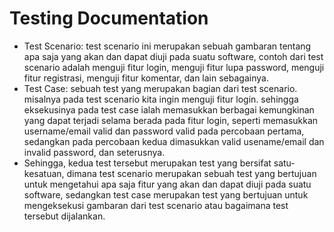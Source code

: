 # Testing Documentation

- Test Scenario: test scenario ini merupakan sebuah gambaran tentang apa saja yang akan dan dapat diuji pada suatu software, contoh dari test scenario adalah menguji fitur login, menguji fitur lupa password, menguji fitur registrasi, menguji fitur komentar, dan lain sebagainya. 
- Test Case: sebuah test yang merupakan bagian dari test scenario. misalnya pada test scenario kita ingin menguji fitur login. sehingga eksekusinya pada test case ialah memasukkan berbagai kemungkinan yang dapat terjadi selama berada pada fitur login, seperti memasukkan username/email valid dan password valid pada percobaan pertama, sedangkan pada percobaan kedua dimasukkan valid usename/email dan invalid password, dan seterusnya. 
- Sehingga, kedua test tersebut merupakan test yang bersifat satu-kesatuan, dimana test scenario merupakan sebuah test yang bertujuan untuk mengetahui apa saja fitur yang akan dan dapat diuji pada suatu software, sedangkan test case merupakan test yang bertujuan untuk mengeksekusi gambaran dari test scenario atau bagaimana test tersebut dijalankan. 